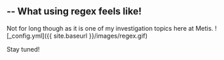 --
What using regex feels like!
---

Not for long though as it is one of my investigation topics here at Metis. 
![_config.yml]({{ site.baseurl }}/images/regex.gif)

Stay tuned! 
